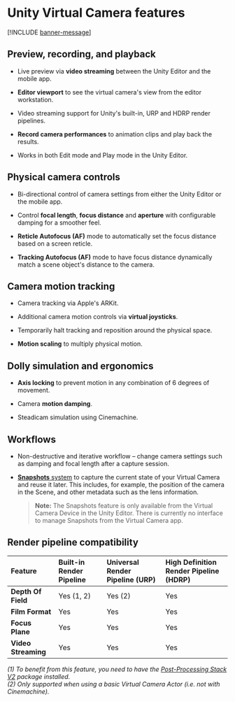 # Unity Virtual Camera features

[!INCLUDE [banner-message](banner-message.md)]

## Preview, recording, and playback

* Live preview via **video streaming** between the Unity Editor and the mobile app.

* **Editor viewport** to see the virtual camera's view from the editor workstation.

* Video streaming support for Unity's built-in, URP and HDRP render pipelines.

* **Record camera performances** to animation clips and play back the results.

* Works in both Edit mode and Play mode in the Unity Editor.

## Physical camera controls

* Bi-directional control of camera settings from either the Unity Editor or the mobile app.

* Control **focal length**, **focus distance** and **aperture** with configurable damping for a smoother feel.

* **Reticle Autofocus (AF)** mode to automatically set the focus distance based on a screen reticle.

* **Tracking Autofocus (AF)** mode to have focus distance dynamically match a scene object's distance to the camera.

## Camera motion tracking

* Camera tracking via Apple's ARKit.

* Additional camera motion controls via **virtual joysticks**.

* Temporarily halt tracking and reposition around the physical space.

* **Motion scaling** to multiply physical motion.

## Dolly simulation and ergonomics

* **Axis locking** to prevent motion in any combination of 6 degrees of movement.

* Camera **motion damping**.

* Steadicam simulation using Cinemachine.

## Workflows

* Non-destructive and iterative workflow – change camera settings such as damping and focal length after a capture session.

* [**Snapshots** system](virtual-camera-snapshots.md) to capture the current state of your Virtual Camera and reuse it later. This includes, for example, the position of the camera in the Scene, and other metadata such as the lens information.

  >**Note:** The Snapshots feature is only available from the Virtual Camera Device in the Unity Editor. There is currently no interface to manage Snapshots from the Virtual Camera app.

## Render pipeline compatibility

  | **Feature** | **Built-in Render Pipeline** | **Universal Render Pipeline (URP)** | **High Definition Render Pipeline (HDRP)** |
  | :--- | :--- | :--- | :--- |
  | **Depth Of Field**  | Yes (1, 2)  | Yes (2) | Yes |
  | **Film Format** | Yes | Yes | Yes |
  | **Focus Plane** | Yes | Yes | Yes |
  | **Video Streaming** | Yes | Yes | Yes |

_(1) To benefit from this feature, you need to have the [Post-Processing Stack V2](https://docs.unity3d.com/Packages/com.unity.postprocessing@latest) package installed.<br />
(2) Only supported when using a basic Virtual Camera Actor (i.e. not with Cinemachine)._
